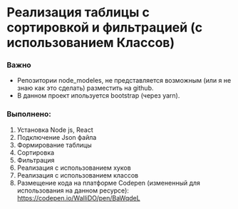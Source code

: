 # Реализация таблицы с сортировкой и фильтрацией (с использованием Классов)

### Важно
- Репозитории node_modeles, не представляется возможным (или я не знаю как это сделать) разместить на github.
- В данном проект ипользуется bootstrap (через yarn).

### Выполнено:
1) Установка Node js, React
2) Подключение Json файла
3) Формирование таблицы
4) Сортировка
5) Фильтрация
6) Реализация с использованием хуков
7) Реализация с использованием классов
8) Размещение кода на платформе Codepen (измененный для использования на данном ресурсе): https://codepen.io/WalliDO/pen/BaWqdeL
